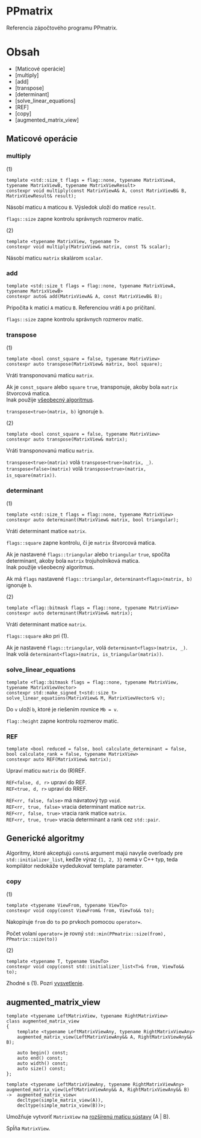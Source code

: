 ﻿# PPmatrix

Referencia zápočtového programu PPmatrix.

# Obsah

* [Maticové operácie]
* [multiply]
* [add]
* [transpose]
* [determinant]
* [solve_linear_equations]
* [REF]
* [copy]
* [augmented_matrix_view]

## Maticové operácie

### multiply

(1)

```
template <std::size_t flags = flag::none, typename MatrixViewA, typename MatrixViewB, typename MatrixViewResult>
constexpr void multiply(const MatrixViewA& A, const MatrixViewB& B, MatrixViewResult& result);
```

Násobí maticu `A` maticou `B`. Výsledok uloží do matice `result`.

`flags::size` zapne kontrolu správnych rozmerov matíc.

(2)

```
template <typename MatrixView, typename T>
constexpr void multiply(MatrixView& matrix, const T& scalar);
```

Násobí maticu `matrix` skalárom `scalar`.

### add

```
template <std::size_t flags = flag::none, typename MatrixViewA, typename MatrixViewB>
constexpr auto& add(MatrixViewA& A, const MatrixViewB& B);
```

Pripočíta k matici `A` maticu `B`. Referenciou vráti `A` po pričítaní.

`flags::size` zapne kontrolu správnych rozmerov matíc.

### transpose

(1)

```
template <bool const_square = false, typename MatrixView>
constexpr auto transpose(MatrixView& matrix, bool square);
```

Vráti transponovanú maticu `matrix`.

Ak je `const_square` alebo `square` `true`, transponuje, akoby bola `matrix` štvorcová matica.\
Inak použije [všeobecný algoritmus](https://www.geeksforgeeks.org/inplace-m-x-n-size-matrix-transpose).

`transpose<true>(matrix, b)` ignoruje `b`.

(2)

```
template <bool const_square = false, typename MatrixView>
constexpr auto transpose(MatrixView& matrix);
```

Vráti transponovanú maticu `matrix`.

`transpose<true>(matrix)` volá `transpose<true>(matrix, _)`.\
`transpose<false>(matrix)` volá `transpose<true>(matrix, is_square(matrix))`.

### determinant

(1)

```
template <std::size_t flags = flag::none, typename MatrixView>
constexpr auto determinant(MatrixView& matrix, bool triangular);
```

Vráti determinant matice `matrix`.

`flags::square` zapne kontrolu, či je `matrix` štvorcová matica.

Ak je nastavené `flags::triangular` alebo `triangular` `true`, spočíta determinant, akoby bola `matrix` trojuholníková matica.\
Inak použije všeobecný algoritmus.

Ak má `flags` nastavené `flags::triangular`, `determinant<flags>(matrix, b)` ignoruje `b`.

(2)

```
template <flag::bitmask flags = flag::none, typename MatrixView>
constexpr auto determinant(MatrixView& matrix);
```

Vráti determinant matice `matrix`.

`flags::square` ako pri (1).

Ak je nastavené `flags::triangular`, volá `determinant<flags>(matrix, _)`.\
Inak volá `determinant<flags>(matrix, is_triangular(matrix))`.

### solve_linear_equations

```
template <flag::bitmask flags = flag::none, typename MatrixView, typename MatrixViewVector>
constexpr std::make_signed_t<std::size_t> solve_linear_equations(MatrixView& M, MatrixViewVector& v);
```

Do `v` uloží `b`, ktoré je riešením rovnice `Mb = v`.

`flag::height` zapne kontrolu rozmerov matíc.

### REF

```
template <bool reduced = false, bool calculate_determinant = false, bool calculate_rank = false, typename MatrixView>
constexpr auto REF(MatrixView& matrix);
```

Upraví maticu `matrix` do (R)REF.

`REF<false, d, r>` upraví do REF.\
`REF<true, d, r>` upraví do RREF.

`REF<rr, false, false>` má návratový typ `void`.\
`REF<rr, true, false>` vracia determinant matice `matrix`.\
`REF<rr, false, true>` vracia rank matice `matrix`.\
`REF<rr, true, true>` vracia determinant a rank cez `std::pair`.

## Generické algoritmy

Algoritmy, ktoré akceptujú `const&` argument majú navyše overloady pre `std::initializer_list`,
keďže výraz `{1, 2, 3}` nemá v C++ typ, teda kompilátor nedokáže vydedukovať template parameter.

### copy

(1)

```
template <typename ViewFrom, typename ViewTo>
constexpr void copy(const ViewFrom& from, ViewTo&& to);
```

Nakopíruje `from` do `to` po prvkoch pomocou `operator=`.

Počet volaní `operator=` je rovný `std::min(PPmatrix::size(from), PPmatrix::size(to))`

(2)

```
template <typename T, typename ViewTo>
constexpr void copy(const std::initializer_list<T>& from, ViewTo&& to);
```

Zhodné s (1). Pozri [vysvetlenie](#generické-algoritmy).

## augmented_matrix_view

```
template <typename LeftMatrixView, typename RightMatrixView>
class augmented_matrix_view
{
	template <typename LeftMatrixViewAny, typename RightMatrixViewAny>
	augmented_matrix_view(LeftMatrixViewAny&& A, RightMatrixViewAny&& B);

	auto begin() const;
	auto end() const;
	auto width() const;
	auto size() const;
};

template <typename LeftMatrixViewAny, typename RightMatrixViewAny>
augmented_matrix_view(LeftMatrixViewAny&& A, RightMatrixViewAny&& B)
->	augmented_matrix_view<
	decltype(simple_matrix_view(A)),
	decltype(simple_matrix_view(B))>;
```

Umožňuje vytvoriť `MatrixView` na [rozšírenú maticu sústavy](https://en.wikipedia.org/wiki/Augmented_matrix) (A | B).

Spĺňa `MatrixView`.
